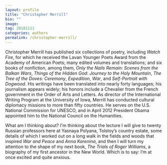 ```yaml
---
layout: profile
title: "Christopher Merrill"
bio: ""
image:
tag: 20181111
categories: authors
permalink: /christopher-merrill/
---
```


Christopher Merrill has published six collections of poetry, including _Watch Fire_, for which he received the Lavan Younger Poets Award from the Academy of American Poets; many edited volumes and translations; and six books of nonfiction, among them, _Only the Nails Remain: Scenes from the Balkan Wars_, _Things of the Hidden God_: _Journey to the Holy Mountain_, _The Tree of the Doves: Ceremony_, _Expedition_, _War_, and _Self-Portrait with Dogwood_. His writings have been translated into nearly forty languages; his journalism appears widely; his honors include a Chevalier from the French government in the Order of Arts and Letters. As director of the International Writing Program at the University of Iowa, Merrill has conducted cultural diplomacy missions to more than fifty countries. He serves on the U.S. National Commission for UNESCO, and in April 2012 President Obama appointed him to the National Council on the Humanities.

What am I thinking about? I'm thinking about the lecture I will give to twenty Russian professors here at Yasnaya Polyana, Tolstoy’s country estate, some details of which I worked out on a long walk in the fields and woods that inspired _War and Peace_ and _Anna Karenina_, and then I will turn my attention to the shape of my next book, _The Trials of Roger Williams_, a biography of my first ancestor in the New World. Which is to say: I’m at once excited and quite anxious.
